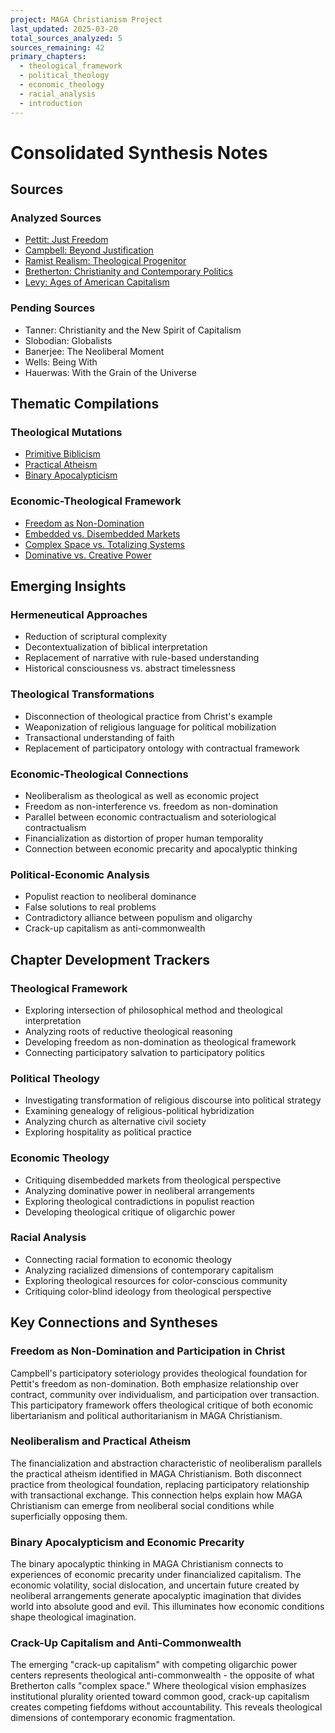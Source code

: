 ```yaml
---
project: MAGA Christianism Project
last_updated: 2025-03-20
total_sources_analyzed: 5
sources_remaining: 42
primary_chapters:
  - theological_framework
  - political_theology
  - economic_theology
  - racial_analysis
  - introduction
---
```


# Consolidated Synthesis Notes

## Sources

### Analyzed Sources
- [Pettit: Just Freedom](/sources/pettit_just_freedom.md)
- [Campbell: Beyond Justification](/sources/campbell_beyond_justification.md)
- [Ramist Realism: Theological Progenitor](/sources/ramist_realism_analysis.md)
- [Bretherton: Christianity and Contemporary Politics](/sources/bretherton_christianity_politics.md)
- [Levy: Ages of American Capitalism](/sources/levy_ages_capitalism.md)

### Pending Sources
- Tanner: Christianity and the New Spirit of Capitalism
- Slobodian: Globalists
- Banerjee: The Neoliberal Moment
- Wells: Being With
- Hauerwas: With the Grain of the Universe

## Thematic Compilations

### Theological Mutations
- [Primitive Biblicism](/themes/primitive_biblicism.md)
- [Practical Atheism](/themes/practical_atheism.md)
- [Binary Apocalypticism](/themes/binary_apocalypticism.md)

### Economic-Theological Framework
- [Freedom as Non-Domination](/themes/freedom_non_domination.md)
- [Embedded vs. Disembedded Markets](/themes/embedded_markets.md)
- [Complex Space vs. Totalizing Systems](/themes/complex_space.md)
- [Dominative vs. Creative Power](/themes/dominative_power.md)

## Emerging Insights

### Hermeneutical Approaches
- Reduction of scriptural complexity
- Decontextualization of biblical interpretation
- Replacement of narrative with rule-based understanding
- Historical consciousness vs. abstract timelessness

### Theological Transformations
- Disconnection of theological practice from Christ's example
- Weaponization of religious language for political mobilization
- Transactional understanding of faith
- Replacement of participatory ontology with contractual framework

### Economic-Theological Connections
- Neoliberalism as theological as well as economic project
- Freedom as non-interference vs. freedom as non-domination
- Parallel between economic contractualism and soteriological contractualism
- Financialization as distortion of proper human temporality
- Connection between economic precarity and apocalyptic thinking

### Political-Economic Analysis
- Populist reaction to neoliberal dominance
- False solutions to real problems
- Contradictory alliance between populism and oligarchy
- Crack-up capitalism as anti-commonwealth

## Chapter Development Trackers

### Theological Framework
- Exploring intersection of philosophical method and theological interpretation
- Analyzing roots of reductive theological reasoning
- Developing freedom as non-domination as theological framework
- Connecting participatory salvation to participatory politics

### Political Theology
- Investigating transformation of religious discourse into political strategy
- Examining genealogy of religious-political hybridization
- Analyzing church as alternative civil society
- Exploring hospitality as political practice

### Economic Theology
- Critiquing disembedded markets from theological perspective
- Analyzing dominative power in neoliberal arrangements
- Exploring theological contradictions in populist reaction
- Developing theological critique of oligarchic power

### Racial Analysis
- Connecting racial formation to economic theology
- Analyzing racialized dimensions of contemporary capitalism
- Exploring theological resources for color-conscious community
- Critiquing color-blind ideology from theological perspective

## Key Connections and Syntheses

### Freedom as Non-Domination and Participation in Christ
Campbell's participatory soteriology provides theological foundation for Pettit's freedom as non-domination. Both emphasize relationship over contract, community over individualism, and participation over transaction. This participatory framework offers theological critique of both economic libertarianism and political authoritarianism in MAGA Christianism.

### Neoliberalism and Practical Atheism
The financialization and abstraction characteristic of neoliberalism parallels the practical atheism identified in MAGA Christianism. Both disconnect practice from theological foundation, replacing participatory relationship with transactional exchange. This connection helps explain how MAGA Christianism can emerge from neoliberal social conditions while superficially opposing them.

### Binary Apocalypticism and Economic Precarity
The binary apocalyptic thinking in MAGA Christianism connects to experiences of economic precarity under financialized capitalism. The economic volatility, social dislocation, and uncertain future created by neoliberal arrangements generate apocalyptic imagination that divides world into absolute good and evil. This illuminates how economic conditions shape theological imagination.

### Crack-Up Capitalism and Anti-Commonwealth
The emerging "crack-up capitalism" with competing oligarchic power centers represents theological anti-commonwealth - the opposite of what Bretherton calls "complex space." Where theological vision emphasizes institutional plurality oriented toward common good, crack-up capitalism creates competing fiefdoms without accountability. This reveals theological dimensions of contemporary economic fragmentation.
